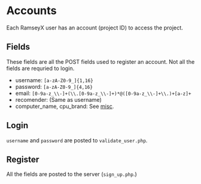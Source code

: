 Accounts
======

Each RamseyX user has an account (project ID) to access the project. 


Fields
------

These fields are all the POST fields used to register an account. Not all
the fields are requried to login.

- username: `[a-zA-Z0-9_]{1,16}`
- password: `[a-zA-Z0-9_]{4,16}`
- email: `[0-9a-z_\\-]+(\\.[0-9a-z_\\-]+)*@([0-9a-z_\\-]+\\.)+[a-z]+`
- recomender: (Same as username)
- computer_name, cpu_brand: See [misc](99_misc.md).

Login
-----

`username` and `password` are posted to `validate_user.php`.

Register
-----

All the fields are posted to the server (`sign_up.php`.)
